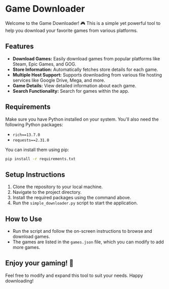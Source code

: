 # Game Downloader

Welcome to the Game Downloader! 🎮 This is a simple yet powerful tool to help you download your favorite games from various platforms.

## Features
- **Download Games:** Easily download games from popular platforms like Steam, Epic Games, and GOG.
- **Store Information:** Automatically fetches store details for each game.
- **Multiple Host Support:** Supports downloading from various file hosting services like Google Drive, Mega, and more.
- **Game Details:** View detailed information about each game.
- **Search Functionality:** Search for games within the app.

## Requirements
Make sure you have Python installed on your system. You'll also need the following Python packages:

- `rich==13.7.0`
- `requests==2.31.0`

You can install them using pip:
```bash
pip install -r requirements.txt
```

## Setup Instructions
1. Clone the repository to your local machine.
2. Navigate to the project directory.
3. Install the required packages using the command above.
4. Run the `simple_downloader.py` script to start the application.

## How to Use
- Run the script and follow the on-screen instructions to browse and download games.
- The games are listed in the `games.json` file, which you can modify to add more games.

## Enjoy your gaming! 🎉
Feel free to modify and expand this tool to suit your needs. Happy downloading!
